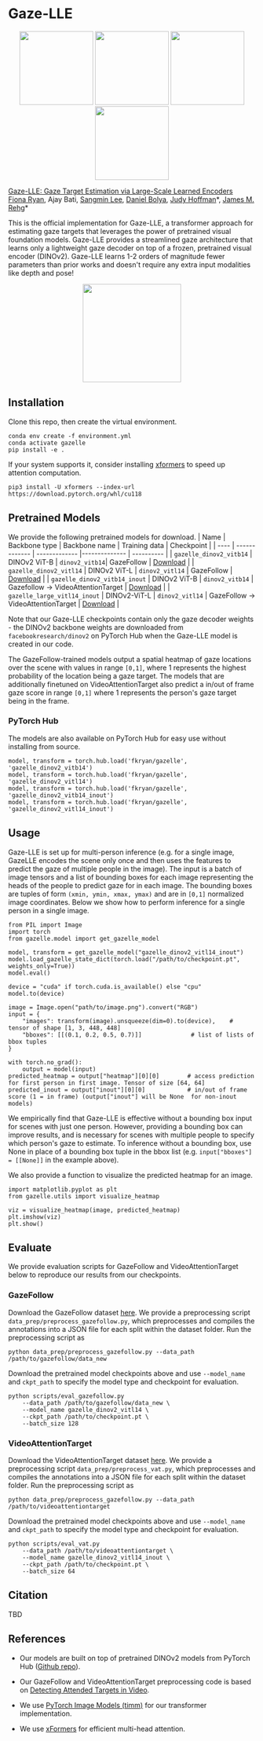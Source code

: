 # Gaze-LLE
<div style="text-align:center;">
    <img src="./assets/the_office.png" height="150"/>
    <img src="./assets/MLB_1.gif" height="150"/>
    <img src="./assets/succession.png" height="150"/>
    <img src="./assets/CBS_2.gif" height="150"/>
</div>

[Gaze-LLE: Gaze Target Estimation via Large-Scale Learned Encoders](https://fkryan.github.io/gazelle) \
[Fiona Ryan](https://fkryan.github.io/), Ajay Bati, [Sangmin Lee](https://sites.google.com/view/sangmin-lee), [Daniel Bolya](https://dbolya.github.io/), [Judy Hoffman](https://faculty.cc.gatech.edu/~judy/)\*, [James M. Rehg](https://rehg.org/)\*


This is the official implementation for Gaze-LLE, a transformer approach for estimating gaze targets that leverages the power of pretrained visual foundation models. Gaze-LLE provides a streamlined gaze architecture that learns only a lightweight gaze decoder on top of a frozen, pretrained visual encoder (DINOv2). Gaze-LLE learns 1-2 orders of magnitude fewer parameters than prior works and doesn't require any extra input modalities like depth and pose!

<div style="text-align:center;">
    <img src="./assets/gazelle_arch.png" height="200"/>
</div>


## Installation

Clone this repo, then create the virtual environment.
```
conda env create -f environment.yml
conda activate gazelle
pip install -e .
```
If your system supports it, consider installing [xformers](https://github.com/facebookresearch/xformers) to speed up attention computation.
```
pip3 install -U xformers --index-url https://download.pytorch.org/whl/cu118
```

## Pretrained Models

We provide the following pretrained models for download.
| Name | Backbone type | Backbone name | Training data | Checkpoint |
| ---- | ------------- | ------------- |-------------- | ---------- |
| ```gazelle_dinov2_vitb14``` | DINOv2 ViT-B | ```dinov2_vitb14```| GazeFollow | [Download](https://github.com/fkryan/gazelle/releases/download/v1.0.0/gazelle_dinov2_vitb14.pt) |
| ```gazelle_dinov2_vitl14``` | DINOv2 ViT-L | ```dinov2_vitl14``` | GazeFollow | [Download](https://github.com/fkryan/gazelle/releases/download/v1.0.0/gazelle_dinov2_vitl14.pt) |
| ```gazelle_dinov2_vitb14_inout``` | DINOv2 ViT-B | ```dinov2_vitb14``` | Gazefollow -> VideoAttentionTarget | [Download](https://github.com/fkryan/gazelle/releases/download/v1.0.0/gazelle_dinov2_vitb14_inout.pt) |
| ```gazelle_large_vitl14_inout``` | DINOv2-ViT-L | ```dinov2_vitl14```  | GazeFollow -> VideoAttentionTarget | [Download](https://github.com/fkryan/gazelle/releases/download/v1.0.0/gazelle_dinov2_vitl14_inout.pt) |


Note that our Gaze-LLE checkpoints contain only the gaze decoder weights - the DINOv2 backbone weights are downloaded from ```facebookresearch/dinov2``` on PyTorch Hub when the Gaze-LLE model is created in our code.

The GazeFollow-trained models output a spatial heatmap of gaze locations over the scene with values in range ```[0,1]```, where 1 represents the highest probability of the location being a gaze target. The models that are additionally finetuned on VideoAttentionTarget also predict a in/out of frame gaze score in range ```[0,1]``` where 1 represents the person's gaze target being in the frame.

### PyTorch Hub

The models are also available on PyTorch Hub for easy use without installing from source.
```
model, transform = torch.hub.load('fkryan/gazelle', 'gazelle_dinov2_vitb14')
model, transform = torch.hub.load('fkryan/gazelle', 'gazelle_dinov2_vitl14')
model, transform = torch.hub.load('fkryan/gazelle', 'gazelle_dinov2_vitb14_inout')
model, transform = torch.hub.load('fkryan/gazelle', 'gazelle_dinov2_vitl14_inout')
```


## Usage
Gaze-LLE is set up for multi-person inference (e.g. for a single image, GazeLLE encodes the scene only once and then uses the features to predict the gaze of multiple people in the image). The input is a batch of image tensors and a list of bounding boxes for each image representing the heads of the people to predict gaze for in each image. The bounding boxes are tuples of form ```(xmin, ymin, xmax, ymax)``` and are in ```[0,1]``` normalized image coordinates. Below we show how to perform inference for a single person in a single image.
```
from PIL import Image
import torch
from gazelle.model import get_gazelle_model

model, transform = get_gazelle_model("gazelle_dinov2_vitl14_inout")
model.load_gazelle_state_dict(torch.load("/path/to/checkpoint.pt", weights_only=True))
model.eval()

device = "cuda" if torch.cuda.is_available() else "cpu"
model.to(device)

image = Image.open("path/to/image.png").convert("RGB")
input = {
    "images": transform(image).unsqueeze(dim=0).to(device),    # tensor of shape [1, 3, 448, 448]
    "bboxes": [[(0.1, 0.2, 0.5, 0.7)]]              # list of lists of bbox tuples
}

with torch.no_grad():
    output = model(input)
predicted_heatmap = output["heatmap"][0][0]        # access prediction for first person in first image. Tensor of size [64, 64]
predicted_inout = output["inout"][0][0]            # in/out of frame score (1 = in frame) (output["inout"] will be None  for non-inout models)
```
We empirically find that Gaze-LLE is effective without a bounding box input for scenes with just one person. However, providing a bounding box can improve results, and is necessary for scenes with multiple people to specify which person's gaze to estimate. To inference without a bounding box, use None in place of a bounding box tuple in the bbox list (e.g. ```input["bboxes"] = [[None]]``` in the example above).


We also provide a function to visualize the predicted heatmap for an image.
```
import matplotlib.pyplot as plt
from gazelle.utils import visualize_heatmap

viz = visualize_heatmap(image, predicted_heatmap)
plt.imshow(viz)
plt.show()
```


## Evaluate
We provide evaluation scripts for GazeFollow and VideoAttentionTarget below to reproduce our results from our checkpoints.
### GazeFollow
Download the GazeFollow dataset [here](https://github.com/ejcgt/attention-target-detection?tab=readme-ov-file#dataset). We provide a preprocessing script ```data_prep/preprocess_gazefollow.py```, which preprocesses and compiles the annotations into a JSON file for each split within the dataset folder. Run the preprocessing script as
```
python data_prep/preprocess_gazefollow.py --data_path /path/to/gazefollow/data_new
```
Download the pretrained model checkpoints above and use ```--model_name``` and ```ckpt_path``` to specify the model type and checkpoint for evaluation.

```
python scripts/eval_gazefollow.py
    --data_path /path/to/gazefollow/data_new \
    --model_name gazelle_dinov2_vitl14 \
    --ckpt_path /path/to/checkpoint.pt \
    --batch_size 128
```


### VideoAttentionTarget
Download the VideoAttentionTarget dataset [here](https://github.com/ejcgt/attention-target-detection?tab=readme-ov-file#dataset-1). We provide a preprocessing script ```data_prep/preprocess_vat.py```, which preprocesses and compiles the annotations into a JSON file for each split within the dataset folder. Run the preprocessing script as
```
python data_prep/preprocess_gazefollow.py --data_path /path/to/videoattentiontarget
```
Download the pretrained model checkpoints above and use ```--model_name``` and ```ckpt_path``` to specify the model type and checkpoint for evaluation.
```
python scripts/eval_vat.py
    --data_path /path/to/videoattentiontarget \
    --model_name gazelle_dinov2_vitl14_inout \
    --ckpt_path /path/to/checkpoint.pt \
    --batch_size 64
```

## Citation

TBD

## References

- Our models are built on top of pretrained DINOv2 models from PyTorch Hub ([Github repo](https://github.com/facebookresearch/dinov2)).

- Our GazeFollow and VideoAttentionTarget preprocessing code is based on [Detecting Attended Targets in Video](https://github.com/ejcgt/attention-target-detection).

- We use [PyTorch Image Models (timm)](https://github.com/huggingface/pytorch-image-models) for our transformer implementation.

- We use [xFormers](https://github.com/facebookresearch/xformers) for efficient multi-head attention.
